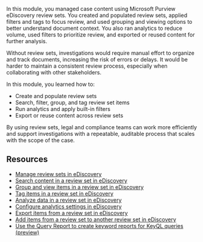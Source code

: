 In this module, you managed case content using Microsoft Purview eDiscovery review sets. You created and populated review sets, applied filters and tags to focus review, and used grouping and viewing options to better understand document context. You also ran analytics to reduce volume, used filters to prioritize review, and exported or reused content for further analysis.

Without review sets, investigations would require manual effort to organize and track documents, increasing the risk of errors or delays. It would be harder to maintain a consistent review process, especially when collaborating with other stakeholders.

In this module, you learned how to:

- Create and populate review sets
- Search, filter, group, and tag review set items
- Run analytics and apply built-in filters
- Export or reuse content across review sets

By using review sets, legal and compliance teams can work more efficiently and support investigations with a repeatable, auditable process that scales with the scope of the case.

## Resources

- [Manage review sets in eDiscovery](/purview/edisc-review-set-manage?azure-portal=true)
- [Search content in a review set in eDiscovery](/purview/edisc-review-set-search?azure-portal=true)
- [Group and view items in a review set in eDiscovery](/purview/edisc-review-set-view?azure-portal=true)
- [Tag items in a review set in eDiscovery](/purview/edisc-review-set-tagging?azure-portal=true)
- [Analyze data in a review set in eDiscovery](/purview/edisc-review-set-analytics?azure-portal=true)
- [Configure analytics settings in eDiscovery](/purview/edisc-settings-analytics?azure-portal=true)
- [Export items from a review set in eDiscovery](/purview/edisc-review-set-export?azure-portal=true)
- [Add items from a review set to another review set in eDiscovery](/purview/edisc-review-set-add-to-other-review-set?azure-portal=true)
- [Use the Query Report to create keyword reports for KeyQL queries (preview)](/purview/edisc-review-set-query-report?azure-portal=true)
